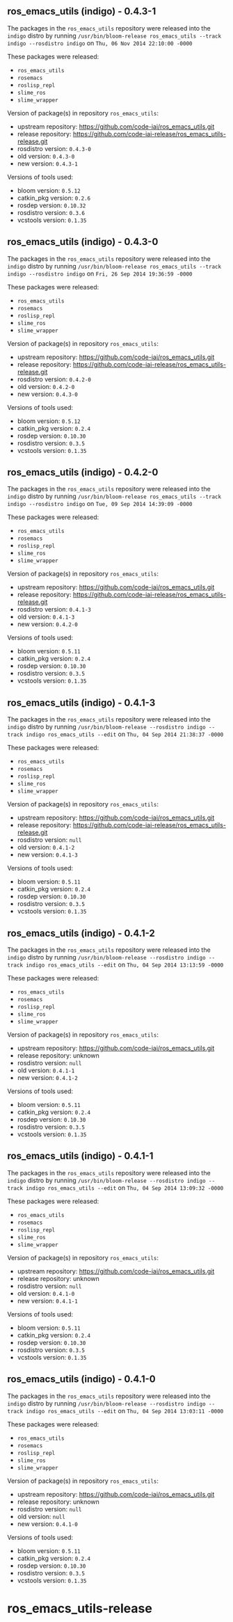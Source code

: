## ros_emacs_utils (indigo) - 0.4.3-1

The packages in the `ros_emacs_utils` repository were released into the `indigo` distro by running `/usr/bin/bloom-release ros_emacs_utils --track indigo --rosdistro indigo` on `Thu, 06 Nov 2014 22:10:00 -0000`

These packages were released:
- `ros_emacs_utils`
- `rosemacs`
- `roslisp_repl`
- `slime_ros`
- `slime_wrapper`

Version of package(s) in repository `ros_emacs_utils`:
- upstream repository: https://github.com/code-iai/ros_emacs_utils.git
- release repository: https://github.com/code-iai-release/ros_emacs_utils-release.git
- rosdistro version: `0.4.3-0`
- old version: `0.4.3-0`
- new version: `0.4.3-1`

Versions of tools used:
- bloom version: `0.5.12`
- catkin_pkg version: `0.2.6`
- rosdep version: `0.10.32`
- rosdistro version: `0.3.6`
- vcstools version: `0.1.35`


## ros_emacs_utils (indigo) - 0.4.3-0

The packages in the `ros_emacs_utils` repository were released into the `indigo` distro by running `/usr/bin/bloom-release ros_emacs_utils --track indigo --rosdistro indigo` on `Fri, 26 Sep 2014 19:36:59 -0000`

These packages were released:
- `ros_emacs_utils`
- `rosemacs`
- `roslisp_repl`
- `slime_ros`
- `slime_wrapper`

Version of package(s) in repository `ros_emacs_utils`:
- upstream repository: https://github.com/code-iai/ros_emacs_utils.git
- release repository: https://github.com/code-iai-release/ros_emacs_utils-release.git
- rosdistro version: `0.4.2-0`
- old version: `0.4.2-0`
- new version: `0.4.3-0`

Versions of tools used:
- bloom version: `0.5.12`
- catkin_pkg version: `0.2.4`
- rosdep version: `0.10.30`
- rosdistro version: `0.3.5`
- vcstools version: `0.1.35`


## ros_emacs_utils (indigo) - 0.4.2-0

The packages in the `ros_emacs_utils` repository were released into the `indigo` distro by running `/usr/bin/bloom-release ros_emacs_utils --track indigo --rosdistro indigo` on `Tue, 09 Sep 2014 14:39:09 -0000`

These packages were released:
- `ros_emacs_utils`
- `rosemacs`
- `roslisp_repl`
- `slime_ros`
- `slime_wrapper`

Version of package(s) in repository `ros_emacs_utils`:
- upstream repository: https://github.com/code-iai/ros_emacs_utils.git
- release repository: https://github.com/code-iai-release/ros_emacs_utils-release.git
- rosdistro version: `0.4.1-3`
- old version: `0.4.1-3`
- new version: `0.4.2-0`

Versions of tools used:
- bloom version: `0.5.11`
- catkin_pkg version: `0.2.4`
- rosdep version: `0.10.30`
- rosdistro version: `0.3.5`
- vcstools version: `0.1.35`


## ros_emacs_utils (indigo) - 0.4.1-3

The packages in the `ros_emacs_utils` repository were released into the `indigo` distro by running `/usr/bin/bloom-release --rosdistro indigo --track indigo ros_emacs_utils --edit` on `Thu, 04 Sep 2014 21:38:37 -0000`

These packages were released:
- `ros_emacs_utils`
- `rosemacs`
- `roslisp_repl`
- `slime_ros`
- `slime_wrapper`

Version of package(s) in repository `ros_emacs_utils`:
- upstream repository: https://github.com/code-iai/ros_emacs_utils.git
- release repository: https://github.com/code-iai-release/ros_emacs_utils-release.git
- rosdistro version: `null`
- old version: `0.4.1-2`
- new version: `0.4.1-3`

Versions of tools used:
- bloom version: `0.5.11`
- catkin_pkg version: `0.2.4`
- rosdep version: `0.10.30`
- rosdistro version: `0.3.5`
- vcstools version: `0.1.35`


## ros_emacs_utils (indigo) - 0.4.1-2

The packages in the `ros_emacs_utils` repository were released into the `indigo` distro by running `/usr/bin/bloom-release --rosdistro indigo --track indigo ros_emacs_utils --edit` on `Thu, 04 Sep 2014 13:13:59 -0000`

These packages were released:
- `ros_emacs_utils`
- `rosemacs`
- `roslisp_repl`
- `slime_ros`
- `slime_wrapper`

Version of package(s) in repository `ros_emacs_utils`:
- upstream repository: https://github.com/code-iai/ros_emacs_utils.git
- release repository: unknown
- rosdistro version: `null`
- old version: `0.4.1-1`
- new version: `0.4.1-2`

Versions of tools used:
- bloom version: `0.5.11`
- catkin_pkg version: `0.2.4`
- rosdep version: `0.10.30`
- rosdistro version: `0.3.5`
- vcstools version: `0.1.35`


## ros_emacs_utils (indigo) - 0.4.1-1

The packages in the `ros_emacs_utils` repository were released into the `indigo` distro by running `/usr/bin/bloom-release --rosdistro indigo --track indigo ros_emacs_utils --edit` on `Thu, 04 Sep 2014 13:09:32 -0000`

These packages were released:
- `ros_emacs_utils`
- `rosemacs`
- `roslisp_repl`
- `slime_ros`
- `slime_wrapper`

Version of package(s) in repository `ros_emacs_utils`:
- upstream repository: https://github.com/code-iai/ros_emacs_utils.git
- release repository: unknown
- rosdistro version: `null`
- old version: `0.4.1-0`
- new version: `0.4.1-1`

Versions of tools used:
- bloom version: `0.5.11`
- catkin_pkg version: `0.2.4`
- rosdep version: `0.10.30`
- rosdistro version: `0.3.5`
- vcstools version: `0.1.35`


## ros_emacs_utils (indigo) - 0.4.1-0

The packages in the `ros_emacs_utils` repository were released into the `indigo` distro by running `/usr/bin/bloom-release --rosdistro indigo --track indigo ros_emacs_utils --edit` on `Thu, 04 Sep 2014 13:03:11 -0000`

These packages were released:
- `ros_emacs_utils`
- `rosemacs`
- `roslisp_repl`
- `slime_ros`
- `slime_wrapper`

Version of package(s) in repository `ros_emacs_utils`:
- upstream repository: https://github.com/code-iai/ros_emacs_utils.git
- release repository: unknown
- rosdistro version: `null`
- old version: `null`
- new version: `0.4.1-0`

Versions of tools used:
- bloom version: `0.5.11`
- catkin_pkg version: `0.2.4`
- rosdep version: `0.10.30`
- rosdistro version: `0.3.5`
- vcstools version: `0.1.35`


ros_emacs_utils-release
=======================
